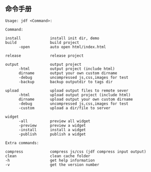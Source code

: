 ## 命令手册
	 
	
	Usage: jdf <Command>:

	Command:

	install             install init dir, demo
	build               build project
		  -open         auto open html/index.html

	release             release project

	output              output project
		  -html         output project (include html)
		  dirname       output your own custom dirname
		  -debug        uncompressed js,css,images for test
		  -backup       backup outputdir to tags dir

	upload              upload output files to remote sever
		  -html         upload output project (include html)
		  dirname       upload output your own custom dirname
		  -debug        uncompressed js,css,images for test
		  -custom       upload a dir/file to server

	widget
		  -all          preview all widget
		  -preview      preview a widget
		  -install      install a widget
		  -publish      publish a widget

	Extra commands:

	compress            compress js/css (jdf compress input output)
	clean               clean cache folder
	-h                  get help information
	-v                  get the version number

